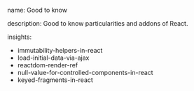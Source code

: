 name: Good to know

description: Good to know particularities and addons of React.

insights:
  - immutability-helpers-in-react
  - load-initial-data-via-ajax
  - reactdom-render-ref
  - null-value-for-controlled-components-in-react
  - keyed-fragments-in-react
 
